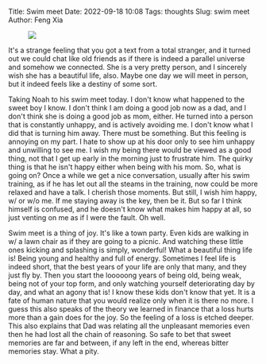 Title: Swim meet
Date: 2022-09-18 10:08
Tags: thoughts
Slug: swim meet
Author: Feng Xia

<figure class="col s12">
  <img src="images/DSC_1735.JPG"/>
</figure>

It's a strange feeling that you got a text from a total stranger, and
it turned out we could chat like old friends as if there is indeed a
parallel universe and somehow we connected. She is a very pretty
person, and I sincerely wish she has a beautiful life, also. Maybe one
day we will meet in person, but it indeed feels like a destiny of some
sort.

Taking Noah to his swim meet today. I don't know what happened to the
sweet boy I know. I don't think I am doing a good job now as a dad,
and I don't think she is doing a good job as mom, either. He turned
into a person that is constantly unhappy, and is actively avoiding
me. I don't know what I did that is turning him away. There must be
something. But this feeling is annoying on my part. I hate to show up
at his door only to see him unhappy and unwilling to see me. I wish my
being there would be viewed as a good thing, not that I get up early
in the morning just to frustrate him. The quirky thing is that he
isn't happy either when being with his mom. So, what is going on? Once
a while we get a nice conversation, usually after his swim training,
as if he has let out all the steams in the training, now could be more
relaxed and have a talk. I cherish those moments. But still, I wish
him happy, w/ or w/o me. If me staying away is the key, then be
it. But so far I think himself is confused, and he doesn't know what
makes him happy at all, so just venting on me as if I were the
fault. Oh well.

Swim meet is a thing of joy. It's like a town party. Even kids are
walking in w/ a lawn chair as if they are going to a picnic. And
watching these little ones kicking and splashing is simply, wonderful!
What a beautiful thing life is! Being young and healthy and full of
energy. Sometimes I feel life is indeed short, that the best years of
your life are only that many, and they just fly by. Then you start the
looooong years of being old, being weak, being not of your top form,
and only watching yourself deteriorating day by day, and what an agony
that is! I know these kids don't know that yet. It is a fate of human
nature that you would realize only when it is there no more. I guess
this also speaks of the theory we learned in finance that a loss hurts
more than a gain does for the joy. So the feeling of a loss is etched
deeper. This also explains that Dad was relating all the unpleasant
memories even then he had lost all the chain of reasoning. So safe to
bet that sweet memories are far and between, if any left in the end,
whereas bitter memories stay. What a pity.

